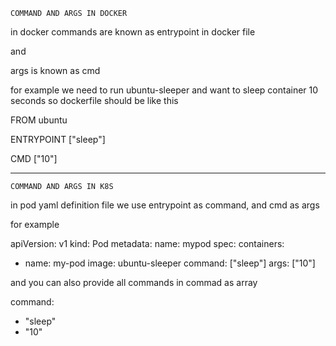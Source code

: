 	COMMAND AND ARGS IN DOCKER 

in docker commands are known as entrypoint in docker file 

and 

args is known as cmd

for example we need to run ubuntu-sleeper and want to sleep container 10 seconds so 
dockerfile should be like this

FROM ubuntu

ENTRYPOINT ["sleep"]

CMD ["10"]


----------------------------------------------------

	COMMAND AND ARGS IN K8S

in pod yaml definition file we use entrypoint as command, and cmd as args

for example 

apiVersion: v1
kind: Pod
metadata:
  name: mypod
spec:
  containers:
  - name: my-pod
    image: ubuntu-sleeper
    command: ["sleep"]
    args: ["10"]


and you can also provide all commands in commad as array

command: 
  - "sleep"
  - "10"

